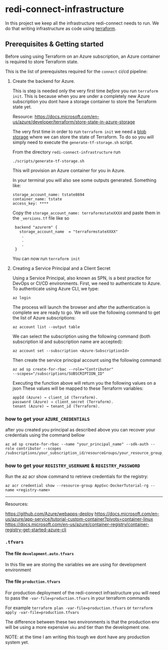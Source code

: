 # redi-connect-infrastructure

In this project we keep all the infrastructure redi-connect needs to run. We do that writing infrastructure as code using [terraform](https://www.terraform.io/).

## Prerequisites & Getting started

Before using using Terraform on an Azure subscription, an Azure container is required to store Terraform state.

This is the list of prerequisites required for the `connect` ci/cd pipeline:

1. Create the backend for Azure.

   This is step is needed only the very first time _before_ you run `terraform init`. This is because when you are under a completely new Azure subscription you dont have a storage container to store the Terraform state yet.
   
   Resource: https://docs.microsoft.com/en-us/azure/developer/terraform/store-state-in-azure-storage

   The very first time in order to run `terraform init` we need a [blob storage](https://azure.microsoft.com/en-gb/services/storage/blobs/) where we can store the state of Terraform. To do so you will simply need to execute the `generate-tf-storage.sh` script.

   From the directory `redi-connect-infrastructure` run
   ```
   ./scripts/generate-tf-storage.sh
   ```

   This will provision an Azure container for you in Azure.

   In your terminal you will also see some outputs generated. Something like:

   ```
   storage_account_name: tstate8694
   container_name: tstate
   access_key: ****

   ```

   Copy the `storage_account_name: terraformstateXXXX` and paste them in the `_versions.tf` file like so

   ```
    backend "azurerm" {
      storage_account_name  = "terraformstateXXXX"
       .
       .
       .
    }
   ```
   You can now run `terraform init`
   

2. Creating a Service Principal and a Client Secret

   Using a Service Principal, also known as SPN, is a best practice for DevOps or CI/CD environments.
   First, we need to authenticate to Azure. To authenticate using Azure CLI, we type:

   ```
   az login
   ```

   The process will launch the browser and after the authentication is complete we are ready to go.
   We will use the following command to get the list of Azure subscriptions:

   ```
   az account list --output table
   ```

   We can select the subscription using the following command (both subscription id and subscription name are accepted):

   ```
   az account set --subscription <Azure-SubscriptionId>
   ```

   Then create the service principal account using the following command:

   ```
   az ad sp create-for-rbac --role="Contributor"
   --scopes="/subscriptions/SUBSCRIPTION_ID"
   ```

   Executing the function above will return you the following values on a json
   These values will be mapped to these Terraform variables:

   ```
   appId (Azure) → client_id (Terraform).
   password (Azure) → client_secret (Terraform).
   tenant (Azure) → tenant_id (Terraform).
   ```

### how to get your `AZURE_CREDENTIALS`

after you created you principal as described above you can recover your credentials using the command bellow

```
az ad sp create-for-rbac --name "your_principal_name" --sdk-auth --role contributor --scopes /subscriptions/your_subscription_id/resourceGroups/your_resource_group_name
```

### how to get your `REGISTRY_USERNAME` & `REGISTRY_PASSWORD`

Run the az acr show command to retrieve credentials for the registry:

```
az acr credential show --resource-group AppSvc-DockerTutorial-rg --name <registry-name>
```

----


Resources:

https://github.com/Azure/webapps-deploy
https://docs.microsoft.com/en-us/azure/app-service/tutorial-custom-container?pivots=container-linux
https://docs.microsoft.com/en-us/azure/container-registry/container-registry-get-started-azure-cli

### `.tfvars`

#### The file `development.auto.tfvars`

In this file we are storing the variables we are using for development environment

#### The file `production.tfvars`

For production deployment of the redi-connect infrastructure you will need to pass the `-var-file=production.tfvars` in your terraform commands

For example `terraform plan -var-file=production.tfvars` or `terraform apply -var-file=production.tfvars`

The difference between these two environments is that the production env will be using a more expensive `sku` and tier than the development one.

NOTE: at the time I am writing this tough we dont have any production system yet.